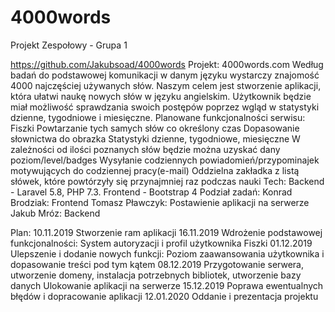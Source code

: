 # 4000words
Projekt Zespołowy - Grupa 1

https://github.com/Jakubsoad/4000words
Projekt: 4000words.com
Według badań do podstawowej komunikacji w danym języku wystarczy znajomość 4000 najczęściej używanych słów. Naszym celem jest stworzenie aplikacji, która ułatwi naukę nowych słów w języku angielskim. Użytkownik będzie miał możliwość sprawdzania swoich postępów poprzez wgląd w statystyki dzienne, tygodniowe i miesięczne.
Planowane funkcjonalności serwisu:
Fiszki
Powtarzanie tych samych słów co określony czas
Dopasowanie słownictwa do obrazka
Statystyki dzienne, tygodniowe, miesięczne
W zależności od ilości poznanych słów będzie można uzyskać dany poziom/level/badges
Wysyłanie codziennych powiadomień/przypominajek motywujących do codziennej pracy(e-mail)
Oddzielna zakładka z listą słówek, które powtórzyły się przynajmniej raz podczas nauki
Tech:
Backend - Laravel 5.8, PHP 7.3.
Frontend - Bootstrap 4
Podział zadań:
Konrad Brodziak: Frontend
Tomasz Pławczyk: Postawienie aplikacji na serwerze
Jakub Mróz: Backend

Plan:
10.11.2019
Stworzenie ram aplikacji
16.11.2019
Wdrożenie podstawowej funkcjonalności:
System autoryzacji i profil użytkownika
Fiszki
01.12.2019
Ulepszenie i dodanie nowych funkcji:
Poziom zaawansowania użytkownika i dopasowanie treści pod tym kątem
08.12.2019
	Przygotowanie serwera, utworzenie domeny, instalacja potrzebnych bibliotek, utworzenie bazy danych 
Ulokowanie aplikacji na serwerze
15.12.2019
Poprawa ewentualnych błędów i dopracowanie aplikacji
12.01.2020
Oddanie i prezentacja projektu
